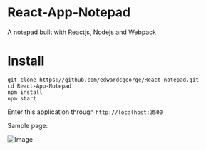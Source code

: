 # React-App-Notepad
A notepad built with Reactjs, Nodejs and Webpack

# Install
```
git clone https://github.com/edwardcgeorge/React-notepad.git
cd React-App-Notepad
npm install
npm start
```
Enter this application through `http://localhost:3500`

Sample page:

![Image](https://github.com/edwardcgeorge/React-notepad/blob/master/sample.png)
